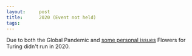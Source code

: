 ```yaml
---
layout:     post
title:      2020 (Event not held)
tags:       
---
```



Due to both the Global Pandemic and [some personal issues](https://joereddington.github.io/2020/05/09/wires.html) Flowers for Turing didn't run in 2020.  
